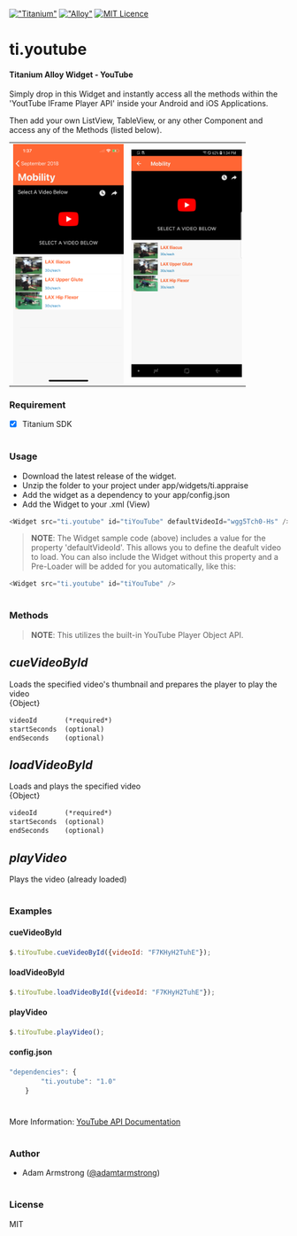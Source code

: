 [!["Titanium"](http://www-static.appcelerator.com/badges/titanium-git-badge-sq.png)](http://www.appcelerator.com/titanium/)
[!["Alloy"](http://www-static.appcelerator.com/badges/alloy-git-badge-sq.png)](http://www.appcelerator.com/alloy/)
[![MIT Licence](https://badges.frapsoft.com/os/mit/mit.svg?v=103)](https://opensource.org/licenses/mit-license.php)

# ti.youtube
#### Titanium Alloy Widget - YouTube
Simply drop in this Widget and instantly access all the methods within the 'YoutTube IFrame Player API' inside your Android and iOS Applications.

Then add your own ListView, TableView, or any other Component and access any of the Methods (listed below).

<table><tr>
<td><img src="iphone_screenshot.png" alt='iPhone' width="200" style="float: left;"></td>
<td><img src="android_screenshot.jpg" alt='Android' width="200"></td>
</tr></table>
  

### Requirement
- [x] Titanium SDK
  
#
  
### Usage
* Download the latest release of the widget.
* Unzip the folder to your project under app/widgets/ti.appraise
* Add the widget as a dependency to your app/config.json
* Add the Widget to your .xml (View)  
```javascript
<Widget src="ti.youtube" id="tiYouTube" defaultVideoId="wgg5Tch0-Hs" />
```
> **NOTE**: The Widget sample code (above) includes a value for the property 'defaultVideoId'.  This allows you to define the deafult video to load.  You can also include the Widget without this property and a Pre-Loader will be added for you automatically, like this:
```javascript
<Widget src="ti.youtube" id="tiYouTube" />
```

#
  
### Methods
> **NOTE**: This utilizes the built-in YouTube Player Object API.

## *cueVideoById*
Loads the specified video's thumbnail and prepares the player to play the video  
{Object}  

    videoId       (*required*)  
    startSeconds  (optional)  
    endSeconds    (optional)  

## *loadVideoById*
Loads and plays the specified video  
{Object}  

    videoId       (*required*)  
    startSeconds  (optional)  
    endSeconds    (optional)  

## *playVideo*
Plays the video (already loaded)  

#

### Examples
#### cueVideoById
```javascript
$.tiYouTube.cueVideoById({videoId: "F7KHyH2TuhE"});
```

#### loadVideoById
```javascript
$.tiYouTube.loadVideoById({videoId: "F7KHyH2TuhE"});
```

#### playVideo
```javascript
$.tiYouTube.playVideo();
```

#### config.json
```javascript
"dependencies": {
        "ti.youtube": "1.0"
    }
```

#

More Information: [YouTube API Documentation](https://developers.google.com/youtube/iframe_api_reference)

#
  
### Author
* Adam Armstrong ([@adamtarmstrong](https://twitter.com/adamtarmstrong))
  
#
  
### License
MIT
